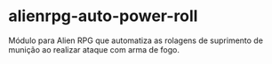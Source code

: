 # alienrpg-auto-power-roll
Módulo para Alien RPG que automatiza as rolagens de suprimento de munição ao realizar ataque com arma de fogo.
